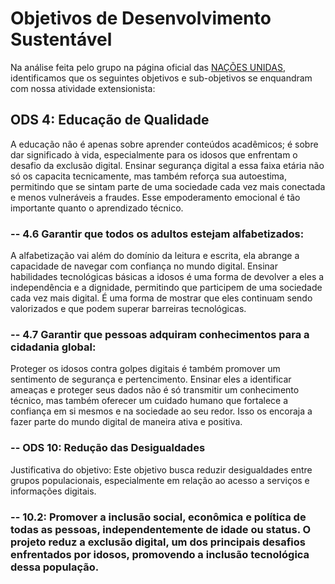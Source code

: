 # Objetivos de Desenvolvimento Sustentável

Na análise feita pelo grupo na página oficial das [NAÇÕES UNIDAS](https://brasil.un.org/pt-br/sdgs), identificamos que os seguintes objetivos e sub-objetivos se enquandram com nossa atividade extensionista:

## ODS 4: Educação de Qualidade
A educação não é apenas sobre aprender conteúdos acadêmicos; é sobre dar significado à vida, especialmente para os idosos que enfrentam o desafio da exclusão digital. Ensinar segurança digital a essa faixa etária não só os capacita tecnicamente, mas também reforça sua autoestima, permitindo que se sintam parte de uma sociedade cada vez mais conectada e menos vulneráveis a fraudes. Esse empoderamento emocional é tão importante quanto o aprendizado técnico.

### -- 4.6 Garantir que todos os adultos estejam alfabetizados:
A alfabetização vai além do domínio da leitura e escrita, ela abrange a capacidade de navegar com confiança no mundo digital. Ensinar habilidades tecnológicas básicas a idosos é uma forma de devolver a eles a independência e a dignidade, permitindo que participem de uma sociedade cada vez mais digital. É uma forma de mostrar que eles continuam sendo valorizados e que podem superar barreiras tecnológicas.

### -- 4.7 Garantir que pessoas adquiram conhecimentos para a cidadania global:
Proteger os idosos contra golpes digitais é também promover um sentimento de segurança e pertencimento. Ensinar eles a identificar ameaças e proteger seus dados não é só transmitir um conhecimento técnico, mas também oferecer um cuidado humano que fortalece a confiança em si mesmos e na sociedade ao seu redor. Isso os encoraja a fazer parte do mundo digital de maneira ativa e positiva.

### -- ODS 10: Redução das Desigualdades
Justificativa do objetivo: Este objetivo busca reduzir desigualdades entre grupos populacionais, especialmente em relação ao acesso a serviços e informações digitais.

### -- 10.2: Promover a inclusão social, econômica e política de todas as pessoas, independentemente de idade ou status. O projeto reduz a exclusão digital, um dos principais desafios enfrentados por idosos, promovendo a inclusão tecnológica dessa população​.